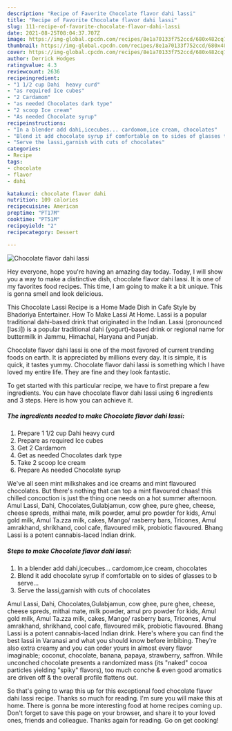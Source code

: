 ```yaml
---
description: "Recipe of Favorite Chocolate flavor dahi lassi"
title: "Recipe of Favorite Chocolate flavor dahi lassi"
slug: 111-recipe-of-favorite-chocolate-flavor-dahi-lassi
date: 2021-08-25T08:04:37.707Z
image: https://img-global.cpcdn.com/recipes/8e1a70133f752ccd/680x482cq70/chocolate-flavor-dahi-lassi-recipe-main-photo.jpg
thumbnail: https://img-global.cpcdn.com/recipes/8e1a70133f752ccd/680x482cq70/chocolate-flavor-dahi-lassi-recipe-main-photo.jpg
cover: https://img-global.cpcdn.com/recipes/8e1a70133f752ccd/680x482cq70/chocolate-flavor-dahi-lassi-recipe-main-photo.jpg
author: Derrick Hodges
ratingvalue: 4.3
reviewcount: 2636
recipeingredient:
- "1 1/2 cup Dahi  heavy curd"
- "as required Ice cubes"
- "2 Cardamom"
- "as needed Chocolates dark type"
- "2 scoop Ice cream"
- "As needed Chocolate syrup"
recipeinstructions:
- "In a blender add dahi,icecubes... cardomom,ice cream, chocolates"
- "Blend it add chocolate syrup if comfortable on to sides of glasses to b serve..."
- "Serve the lassi,garnish with cuts of chocolates"
categories:
- Recipe
tags:
- chocolate
- flavor
- dahi

katakunci: chocolate flavor dahi 
nutrition: 109 calories
recipecuisine: American
preptime: "PT17M"
cooktime: "PT51M"
recipeyield: "2"
recipecategory: Dessert

---
```



![Chocolate flavor dahi lassi](https://img-global.cpcdn.com/recipes/8e1a70133f752ccd/680x482cq70/chocolate-flavor-dahi-lassi-recipe-main-photo.jpg)

Hey everyone, hope you're having an amazing day today. Today, I will show you a way to make a distinctive dish, chocolate flavor dahi lassi. It is one of my favorites food recipes. This time, I am going to make it a bit unique. This is gonna smell and look delicious.

This Chocolate Lassi Recipe is a Home Made Dish in Cafe Style by Bhadoriya Entertainer. How To Make Lassi At Home. Lassi is a popular traditional dahi-based drink that originated in the Indian. Lassi (pronounced [ləsːi]) is a popular traditional dahi (yogurt)-based drink or regional name for buttermilk in Jammu, Himachal, Haryana and Punjab.

Chocolate flavor dahi lassi is one of the most favored of current trending foods on earth. It is appreciated by millions every day. It is simple, it is quick, it tastes yummy. Chocolate flavor dahi lassi is something which I have loved my entire life. They are fine and they look fantastic.


To get started with this particular recipe, we have to first prepare a few ingredients. You can have chocolate flavor dahi lassi using 6 ingredients and 3 steps. Here is how you can achieve it.

<!--inarticleads1-->

##### The ingredients needed to make Chocolate flavor dahi lassi:

1. Prepare 1 1/2 cup Dahi  heavy curd
1. Prepare as required Ice cubes
1. Get 2 Cardamom
1. Get as needed Chocolates dark type
1. Take 2 scoop Ice cream
1. Prepare As needed Chocolate syrup


We&#39;ve all seen mint milkshakes and ice creams and mint flavoured chocolates. But there&#39;s nothing that can top a mint flavoured chaas! this chilled concoction is just the thing one needs on a hot summer afternoon. Amul Lassi, Dahi, Chocolates,Gulabjamun, cow ghee, pure ghee, cheese, cheese spreds, mithai mate, milk powder, amul pro powder for kids, Amul gold milk, Amul Ta.zza milk, cakes, Mango/ rasberry bars, Tricones, Amul amrakhand, shrikhand, cool cafe, flavoured milk, probiotic flavoured. Bhang Lassi is a potent cannabis-laced Indian drink. 

<!--inarticleads2-->

##### Steps to make Chocolate flavor dahi lassi:

1. In a blender add dahi,icecubes... cardomom,ice cream, chocolates
1. Blend it add chocolate syrup if comfortable on to sides of glasses to b serve...
1. Serve the lassi,garnish with cuts of chocolates


Amul Lassi, Dahi, Chocolates,Gulabjamun, cow ghee, pure ghee, cheese, cheese spreds, mithai mate, milk powder, amul pro powder for kids, Amul gold milk, Amul Ta.zza milk, cakes, Mango/ rasberry bars, Tricones, Amul amrakhand, shrikhand, cool cafe, flavoured milk, probiotic flavoured. Bhang Lassi is a potent cannabis-laced Indian drink. Here&#39;s where you can find the best lassi in Varanasi and what you should know before imbibing. They&#39;re also extra creamy and you can order yours in almost every flavor imaginable; coconut, chocolate, banana, papaya, strawberry, saffron. While unconched chocolate presents a randomized mass (its &#34;naked&#34; cocoa particles yielding &#34;spiky&#34; flavors), too much conche &amp; even good aromatics are driven off &amp; the overall profile flattens out. 

So that's going to wrap this up for this exceptional food chocolate flavor dahi lassi recipe. Thanks so much for reading. I'm sure you will make this at home. There is gonna be more interesting food at home recipes coming up. Don't forget to save this page on your browser, and share it to your loved ones, friends and colleague. Thanks again for reading. Go on get cooking!
